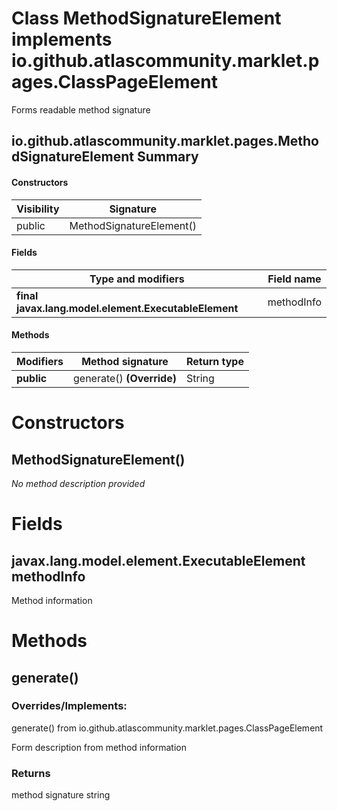 Class MethodSignatureElement implements io.github.atlascommunity.marklet.pages.ClassPageElement
===============================================================================================
Forms readable method signature

io.github.atlascommunity.marklet.pages.MethodSignatureElement Summary
-------
#### Constructors
| Visibility | Signature                |
| ---------- | ------------------------ |
| public     | MethodSignatureElement() |
#### Fields
| Type and modifiers                                   | Field name |
| ---------------------------------------------------- | ---------- |
| **final javax.lang.model.element.ExecutableElement** | methodInfo |
#### Methods
| Modifiers  | Method signature          | Return type |
| ---------- | ------------------------- | ----------- |
| **public** | generate() **(Override)** | String      |

Constructors
============
MethodSignatureElement()
------------------------
*No method description provided*


Fields
======
javax.lang.model.element.ExecutableElement methodInfo
-----------------------------------------------------
Method information


Methods
=======
generate()
----------
### Overrides/Implements:
generate() from io.github.atlascommunity.marklet.pages.ClassPageElement

Form description from method information

### Returns

method signature string



